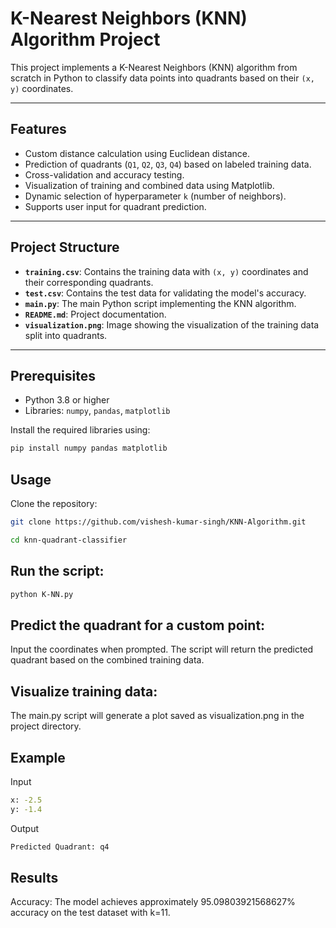 # K-Nearest Neighbors (KNN) Algorithm Project

This project implements a K-Nearest Neighbors (KNN) algorithm from scratch in Python to classify data points into quadrants based on their `(x, y)` coordinates.

---

## Features
- Custom distance calculation using Euclidean distance.
- Prediction of quadrants (`Q1`, `Q2`, `Q3`, `Q4`) based on labeled training data.
- Cross-validation and accuracy testing.
- Visualization of training and combined data using Matplotlib.
- Dynamic selection of hyperparameter `k` (number of neighbors).
- Supports user input for quadrant prediction.

---

## Project Structure
- **`training.csv`**: Contains the training data with `(x, y)` coordinates and their corresponding quadrants.
- **`test.csv`**: Contains the test data for validating the model's accuracy.
- **`main.py`**: The main Python script implementing the KNN algorithm.
- **`README.md`**: Project documentation.
- **`visualization.png`**: Image showing the visualization of the training data split into quadrants.

---

## Prerequisites
- Python 3.8 or higher
- Libraries: `numpy`, `pandas`, `matplotlib`

Install the required libraries using:
```bash
pip install numpy pandas matplotlib
```

## Usage
Clone the repository:
```bash
git clone https://github.com/vishesh-kumar-singh/KNN-Algorithm.git
```
```bash
cd knn-quadrant-classifier
```

## Run the script:

```bash
python K-NN.py
```

## Predict the quadrant for a custom point:

Input the coordinates when prompted.
The script will return the predicted quadrant based on the combined training data.

## Visualize training data:

The main.py script will generate a plot saved as visualization.png in the project directory.

## Example
Input
```bash
x: -2.5
y: -1.4
```
Output
```bash
Predicted Quadrant: q4
```
## Results
Accuracy: The model achieves approximately 95.09803921568627% accuracy on the test dataset with k=11.
